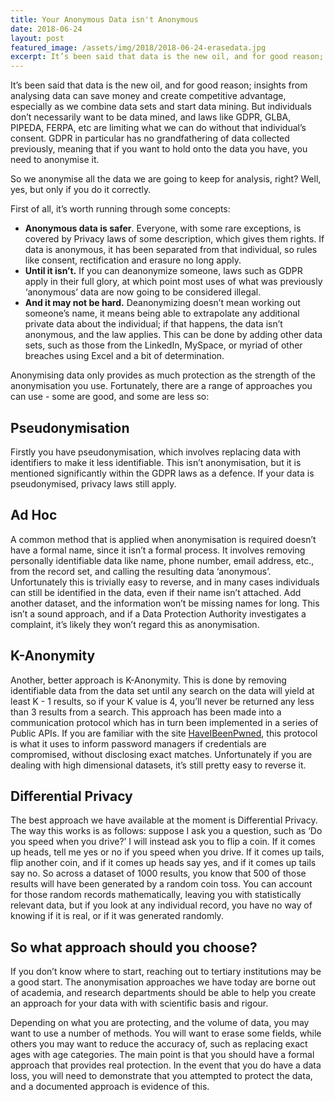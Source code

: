 ```yaml
---
title: Your Anonymous Data isn't Anonymous
date: 2018-06-24
layout: post
featured_image: /assets/img/2018/2018-06-24-erasedata.jpg
excerpt: It’s been said that data is the new oil, and for good reason; insights from analysing data can save money and create competitive advantage, especially as we combine data sets and start data mining. But individuals don’t necessarily want to be data mined, and laws like GDPR, GLBA, PIPEDA, FERPA, etc are limiting what we can do without that individual’s consent. GDPR in particular has no grandfathering of data collected previously, meaning that if you want to hold onto the data you have, you need to anonymise it.
---
```


It’s been said that data is the new oil, and for good reason; insights from analysing data can save money and create competitive advantage, especially as we combine data sets and start data mining. But individuals don’t necessarily want to be data mined, and laws like GDPR, GLBA, PIPEDA, FERPA, etc are limiting what we can do without that individual’s consent. GDPR in particular has no grandfathering of data collected previously, meaning that if you want to hold onto the data you have, you need to anonymise it.

So we anonymise all the data we are going to keep for analysis, right? Well, yes, but only if you do it correctly.

First of all, it’s worth running through some concepts:

* **Anonymous data is safer**. Everyone, with some rare exceptions, is covered by Privacy laws of some description, which gives them rights. If data is anonymous, it has been separated from that individual, so rules like consent, rectification and erasure no long apply.
* **Until it isn’t.** If you can deanonymize someone, laws such as GDPR apply in their full glory, at which point most uses of what was previously ‘anonymous’ data are now going to be considered illegal. 
* **And it may not be hard.** Deanonymizing doesn’t mean working out someone’s name, it means being able to extrapolate any additional private data about the individual; if that happens, the data isn’t anonymous, and the law applies. This can be done by adding other data sets, such as those from the LinkedIn, MySpace, or myriad of other breaches using Excel and a bit of determination.

Anonymising data only provides as much protection as the strength of the anonymisation you use. Fortunately, there are a range of approaches you can use - some are good, and some are less so:

## Pseudonymisation

Firstly you have pseudonymisation, which involves replacing data with identifiers to make it less identifiable. This isn’t anonymisation, but it is mentioned significantly within the GDPR laws as a defence. If your data is pseudonymised, privacy laws still apply.

## Ad Hoc

A common method that is applied when anonymisation is required doesn’t have a formal name, since it isn’t a formal process. It involves removing personally identifiable data like name, phone number, email address, etc., from the record set, and calling the resulting data ‘anonymous’. Unfortunately this is trivially easy to reverse, and in many cases individuals can still be identified in the data, even if their name isn’t attached. Add another dataset, and the information won’t be missing names for long. This isn’t a sound approach, and if a Data Protection Authority investigates a complaint, it’s likely they won’t regard this as anonymisation.

## K-Anonymity

Another, better approach is K-Anonymity. This is done by removing identifiable data from the data set until any search on the data will yield at least K - 1 results, so if your K value is 4, you’ll never be returned any less than 3 results from a search. This approach has been made into a communication protocol which has in turn been implemented in a series of Public APIs. If you are familiar with the site [HaveIBeenPwned](haveibeenpwned.com), this protocol is what it uses to inform password managers if credentials are compromised, without disclosing exact matches. Unfortunately if you are dealing with high dimensional datasets, it’s still pretty easy to reverse it.

## Differential Privacy

The best approach we have available at the moment is Differential Privacy. The way this works is as follows: suppose I ask you a question, such as ‘Do you speed when you drive?’ I will instead ask you to flip a coin. If it comes up heads, tell me yes or no if you speed when you drive. If it comes up tails, flip another coin, and if it comes up heads say yes, and if it comes up tails say no. So across a dataset of 1000 results, you know that 500 of those results will have been generated by a random coin toss. You can account for those random records mathematically, leaving you with statistically relevant data, but if you look at any individual record, you have no way of knowing if it is real, or if it was generated randomly. 

## So what approach should you choose?

If you don’t know where to start, reaching out to tertiary institutions may be a good start. The anonymisation approaches we have today are borne out of academia, and research departments should be able to help you create an approach for your data with with scientific basis and rigour.

Depending on what you are protecting, and the volume of data, you may want to use a number of methods. You will want to erase some fields, while others you may want to reduce the accuracy of, such as replacing exact ages with age categories. The main point is that you should have a formal approach that provides real protection. In the event that you do have a data loss, you will need to demonstrate that you attempted to protect the data, and a documented approach is evidence of this.